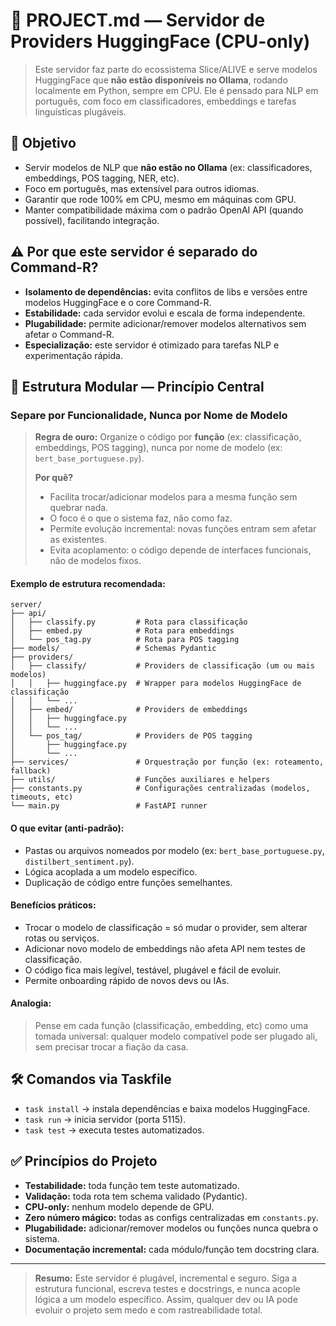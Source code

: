 # 📘 PROJECT.md — Servidor de Providers HuggingFace (CPU-only)

> Este servidor faz parte do ecossistema Slice/ALIVE e serve modelos HuggingFace que **não estão disponíveis no Ollama**, rodando localmente em Python, sempre em CPU. Ele é pensado para NLP em português, com foco em classificadores, embeddings e tarefas linguísticas plugáveis.

## 🚀 Objetivo

- Servir modelos de NLP que **não estão no Ollama** (ex: classificadores, embeddings, POS tagging, NER, etc).
- Foco em português, mas extensível para outros idiomas.
- Garantir que rode 100% em CPU, mesmo em máquinas com GPU.
- Manter compatibilidade máxima com o padrão OpenAI API (quando possível), facilitando integração.

## ⚠️ Por que este servidor é separado do Command-R?

- **Isolamento de dependências:** evita conflitos de libs e versões entre modelos HuggingFace e o core Command-R.
- **Estabilidade:** cada servidor evolui e escala de forma independente.
- **Plugabilidade:** permite adicionar/remover modelos alternativos sem afetar o Command-R.
- **Especialização:** este servidor é otimizado para tarefas NLP e experimentação rápida.

## 🧩 Estrutura Modular — Princípio Central

### Separe por Funcionalidade, Nunca por Nome de Modelo

> **Regra de ouro:**
> Organize o código por **função** (ex: classificação, embeddings, POS tagging), nunca por nome de modelo (ex: `bert_base_portuguese.py`).
>
> **Por quê?**
> - Facilita trocar/adicionar modelos para a mesma função sem quebrar nada.
> - O foco é o que o sistema faz, não como faz.
> - Permite evolução incremental: novas funções entram sem afetar as existentes.
> - Evita acoplamento: o código depende de interfaces funcionais, não de modelos fixos.

#### Exemplo de estrutura recomendada:

```
server/
├── api/
│   ├── classify.py         # Rota para classificação
│   ├── embed.py            # Rota para embeddings
│   └── pos_tag.py          # Rota para POS tagging
├── models/                 # Schemas Pydantic
├── providers/
│   ├── classify/           # Providers de classificação (um ou mais modelos)
│   │   ├── huggingface.py  # Wrapper para modelos HuggingFace de classificação
│   │   └── ...
│   ├── embed/              # Providers de embeddings
│   │   ├── huggingface.py
│   │   └── ...
│   └── pos_tag/            # Providers de POS tagging
│       ├── huggingface.py
│       └── ...
├── services/               # Orquestração por função (ex: roteamento, fallback)
├── utils/                  # Funções auxiliares e helpers
├── constants.py            # Configurações centralizadas (modelos, timeouts, etc)
└── main.py                 # FastAPI runner
```

#### O que evitar (anti-padrão):
- Pastas ou arquivos nomeados por modelo (ex: `bert_base_portuguese.py`, `distilbert_sentiment.py`).
- Lógica acoplada a um modelo específico.
- Duplicação de código entre funções semelhantes.

#### Benefícios práticos:
- Trocar o modelo de classificação = só mudar o provider, sem alterar rotas ou serviços.
- Adicionar novo modelo de embeddings não afeta API nem testes de classificação.
- O código fica mais legível, testável, plugável e fácil de evoluir.
- Permite onboarding rápido de novos devs ou IAs.

#### Analogia:
> Pense em cada função (classificação, embedding, etc) como uma tomada universal: qualquer modelo compatível pode ser plugado ali, sem precisar trocar a fiação da casa.

## 🛠️ Comandos via Taskfile

- `task install` → instala dependências e baixa modelos HuggingFace.
- `task run` → inicia servidor (porta 5115).
- `task test` → executa testes automatizados.

## ✅ Princípios do Projeto

- **Testabilidade:** toda função tem teste automatizado.
- **Validação:** toda rota tem schema validado (Pydantic).
- **CPU-only:** nenhum modelo depende de GPU.
- **Zero número mágico:** todas as configs centralizadas em `constants.py`.
- **Plugabilidade:** adicionar/remover modelos ou funções nunca quebra o sistema.
- **Documentação incremental:** cada módulo/função tem docstring clara.

---

> **Resumo:**
> Este servidor é plugável, incremental e seguro. Siga a estrutura funcional, escreva testes e docstrings, e nunca acople lógica a um modelo específico. Assim, qualquer dev ou IA pode evoluir o projeto sem medo e com rastreabilidade total.

